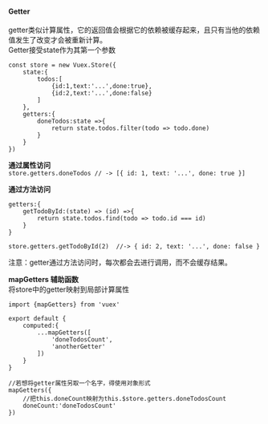 #### Getter   
getter类似计算属性，它的返回值会根据它的依赖被缓存起来，且只有当他的依赖值发生了改变才会被重新计算。  
Getter接受state作为其第一个参数
```
const store = new Vuex.Store({
    state:{
        todos:[
            {id:1,text:'...',done:true},
            {id:2,text:'...',done:false}
        ]
    },
    getters:{
        doneTodos:state =>{
            return state.todos.filter(todo => todo.done)
        }
    }
})
```
**通过属性访问**    
`store.getters.doneTodos // -> [{ id: 1, text: '...', done: true }]`

**通过方法访问**
```
getters:{
    getTodoById:(state) => (id) =>{
        return state.todos.find(todo => todo.id === id)
    }
}

store.getters.getTodoById(2)  //-> { id: 2, text: '...', done: false }

```  
注意：getter通过方法访问时，每次都会去进行调用，而不会缓存结果。

**mapGetters 辅助函数**   
将store中的getter映射到局部计算属性
```
import {mapGetters} from 'vuex'

export default {
    computed:{
        ...mapGetters([
            'doneTodosCount',
            'anotherGetter'
        ])
    }
}

//若想将getter属性另取一个名字，得使用对象形式    
mapGetters({
    //把this.doneCount映射为this.$store.getters.doneTodosCount
    doneCount:'doneTodosCount'
})

```
